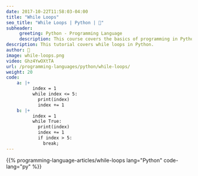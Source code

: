 ```yaml
---
date: 2017-10-22T11:58:03-04:00
title: "While Loops"
seo_title: "While Loops | Python | 🦒"
subheader:
     greeting: Python - Programming Language
     description: This course covers the basics of programming in Python. Work your way through the videos/articles and I'll teach you everything you need to know to start your programming journey!
description: This tutorial covers while loops in Python.
author: 🦒
image: while-loops.png
video: Ghz4YwOXtTA
url: /programming-languages/python/while-loops/
weight: 20
code:
    a: |+
          index = 1
          while index <= 5:
            print(index)
            index += 1
    b: |+
          index = 1
          while True:
            print(index)
            index += 1
            if index > 5:
              break;
---
```


{{% programming-language-articles/while-loops lang="Python" code-lang="py" %}}
